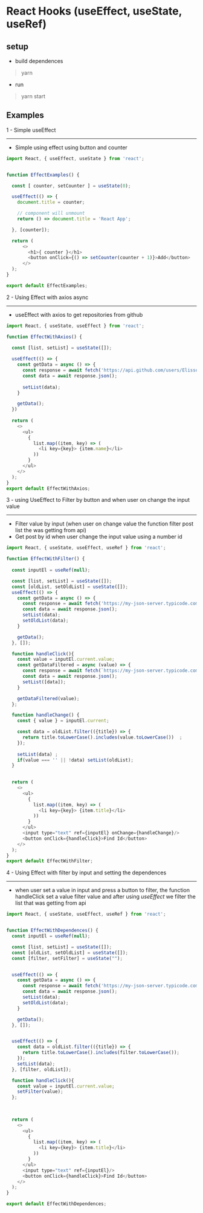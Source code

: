 # React Hooks (useEffect, useState, useRef)

## setup
 - build dependences
> yarn 

 - run
> yarn start

## Examples

1 - Simple useEffect

****
* Simple using effect using button and counter

```javascript
import React, { useEffect, useState } from 'react';


function EffectExamples() {

  const [ counter, setCounter ] = useState(0);

  useEffect(() => {
    document.title = counter;

    // component will unmount
    return () => document.title = 'React App';

  }, [counter]);

  return (
      <>
        <h1>{ counter }</h1>
        <button onClick={() => setCounter(counter + 1)}>Add</button>
      </>
  );
}

export default EffectExamples;

```

2 - Using Effect with axios async

****
* useEffect with axios to get repositories from github

```javascript
import React, { useState, useEffect } from 'react';

function EffectWithAxios() {
  
  const [list, setList] = useState([]);

  useEffect(() => {
    const getData = async () => {
      const response = await fetch('https://api.github.com/users/ElissonAlvesSilva/repos');
      const data = await response.json();
      
      setList(data);
    }

    getData();
  })
 
  return (
    <>
      <ul>
        {
          list.map((item, key) => (
            <li key={key}> {item.name}</li>
          ))
        }
      </ul>
    </>
  );
}
export default EffectWithAxios;

```

3 - using UseEffect to Filter by button and when user on change the input value

****
* Filter value by input (when user on change value the function filter post list the was getting from api)
* Get post by id when user change the input value using a number id

```javascript
import React, { useState, useEffect, useRef } from 'react';

function EffectWithFilter() {
  
  const inputEl = useRef(null);

  const [list, setList] = useState([]);
  const [oldList, setOldList] = useState([]);
  useEffect(() => {
    const getData = async () => {
      const response = await fetch('https://my-json-server.typicode.com/typicode/demo/posts');
      const data = await response.json();
      setList(data);
      setOldList(data);
    }

    getData();
  }, []);

  function handleClick(){
    const value = inputEl.current.value;
    const getDataFiltered = async (value) => {
      const response = await fetch(`https://my-json-server.typicode.com/typicode/demo/posts/${value}`);
      const data = await response.json();
      setList([data]);
    }

    getDataFiltered(value);
  };

  function handleChange() {
    const { value } = inputEl.current;

    const data = oldList.filter(({title}) => {
      return title.toLowerCase().includes(value.toLowerCase())  ;
    });
        
    setList(data) ;
    if(value === '' || !data) setList(oldList); 
  }

 
  return (
    <>
      <ul>
        {
          list.map((item, key) => (
            <li key={key}> {item.title}</li>
          ))
        }
      </ul>
      <input type="text" ref={inputEl} onChange={handleChange}/>
      <button onClick={handleClick}>Find Id</button>
    </>
  );
}
export default EffectWithFilter;

```

4 - Using Effect with filter by input and setting the dependences

****
* when user set a value in input and press a button to filter, the function handleClick set a value filter value and after using _useEffect_ we filter the list that was getting from api

```javascript
import React, { useState, useEffect, useRef } from 'react';


function EffectWithDependences() {
  const inputEl = useRef(null);

  const [list, setList] = useState([]);
  const [oldList, setOldList] = useState([]);
  const [filter, setFilter] = useState("");


  useEffect(() => {
    const getData = async () => {
      const response = await fetch('https://my-json-server.typicode.com/typicode/demo/posts');
      const data = await response.json();
      setList(data);
      setOldList(data);
    }

    getData();
  }, []);


  useEffect(() => {
    const data = oldList.filter(({title}) => {
      return title.toLowerCase().includes(filter.toLowerCase());
    });
    setList(data);
  }, [filter, oldList]);

  function handleClick(){
    const value = inputEl.current.value;
    setFilter(value);
  };

  
  
  return (
    <>
      <ul>
        {
          list.map((item, key) => (
            <li key={key}> {item.title}</li>
          ))
        }
      </ul>
      <input type="text" ref={inputEl}/>
      <button onClick={handleClick}>Find Id</button>
    </>
  );
}

export default EffectWithDependences;

```